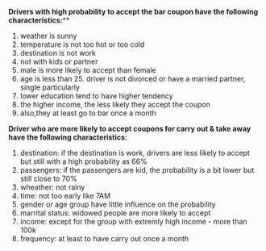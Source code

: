 ****Drivers with high probability to accept the **bar coupon** have the following characteristics:******
1. weather is sunny
2. temperature is not too hot or too cold
3. destination is not work
4. not with kids or partner
5. male is more likely to accept than female
6. age is less than 25. driver is not divorced or have a married partner, single particularly
7. lower education tend to have higher tendency
8. the higher income, the less likely they accept the coupon
9. also,they at least go to bar once a month


**Driver who are more likely to accept coupons for **carry out & take away** have the following characteristics:**
1. destination: if the destination is work, drivers are less likely to accept but still with a high probability as 66%
2. passengers: if the passengers are kid, the probability is a bit lower but still close to 70%
3. wheather: not rainy
4. time: not too early like 7AM
5. gender or age group have little influence on the probability
6. marrital status: widowed people are more likely to accept
7. income: except for the group with extremly high income - more than 100k
8. frequency: at least to have carry out once a month
